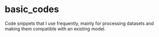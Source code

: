 # basic_codes
Code snippets that I use frequently, mainly for processing datasets and making them compatible with an existing model.
